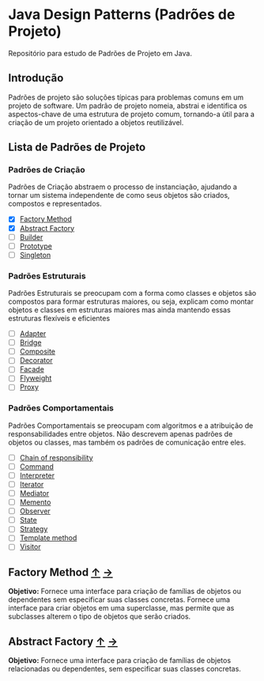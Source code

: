 # Java Design Patterns (Padrões de Projeto)
Repositório para estudo de Padrões de Projeto em Java.

## Introdução

Padrões de projeto são soluções típicas para problemas comuns
em um projeto de software. Um padrão de projeto nomeia, abstrai e identifica
os aspectos-chave de uma estrutura de projeto comum, tornando-a útil
para a criação de um projeto orientado a objetos reutilizável.

## <a name="lista-padroes">Lista de Padrões de Projeto</a>

### Padrões de Criação

Padrões de Criação abstraem o processo de instanciação, ajudando a tornar
um sistema independente de como seus objetos são criados, compostos e 
representados.

* [x] [Factory Method](#factory-method)
* [x] [Abstract Factory](#abstract-factory)
* [ ] [Builder](#builder)
* [ ] [Prototype](#prototype)
* [ ] [Singleton](#singleton)

### Padrões Estruturais

Padrões Estruturais se preocupam com a forma como classes e objetos são compostos
para formar estruturas maiores, ou seja,  explicam como montar objetos e classes em estruturas maiores 
mas ainda mantendo essas estruturas flexíveis e eficientes

* [ ] [Adapter](#adapter)
* [ ] [Bridge](#bridge)
* [ ] [Composite](#composite)
* [ ] [Decorator](#decorator)
* [ ] [Facade](#facade)
* [ ] [Flyweight](#flyweight)
* [ ] [Proxy](#proxy)

### Padrões Comportamentais

Padrões Comportamentais se preocupam com algoritmos e a atribuição de responsabilidades
entre objetos. Não descrevem apenas padrões de objetos ou classes, mas também 
os padrões de comunicação entre eles.

* [ ] [Chain of responsibility](#chain-of-responsibility)
* [ ] [Command](#command)
* [ ] [Interpreter](#interpreter)
* [ ] [Iterator](#iterator)
* [ ] [Mediator](#mediator)
* [ ] [Memento](#memento)
* [ ] [Observer](#observer)
* [ ] [State](#state)
* [ ] [Strategy](#strategy)
* [ ] [Template method](#template-method)
* [ ] [Visitor](#visitor)

## <a name="factory-method">Factory Method</a> [&#8593;](#lista-padroes) [&#8594;](https://github.com/isadoramsouza/design-patterns-java/tree/master/src/main/java/br/com/isadora/factory)

**Objetivo:** Fornece uma interface para criação de famílias de objetos
ou dependentes sem especificar suas classes concretas.
 Fornece uma interface para criar objetos em uma superclasse, 
 mas permite que as subclasses alterem 
 o tipo de objetos que serão criados.
 
 
 ## <a name="abstract-factory">Abstract Factory</a> [&#8593;](#lista-padroes) [&#8594;](https://github.com/isadoramsouza/design-patterns-java/tree/master/src/main/java/br/com/isadora/abstractFactory)
 **Objetivo:** Fornece uma interface para criação de famílias de objetos
 relacionadas ou dependentes, sem especificar suas classes concretas.
  



